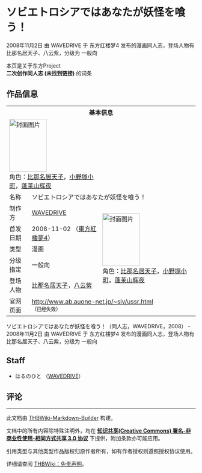 # ソビエトロシアではあなたが妖怪を喰う！

<!-- source html: G:\repos\THBWiki-Markdown-Builder\THBWikiMarkdown\Temp\main\3\37\ns0%3A%E3%82%BD%E3%83%93%E3%82%A8%E3%83%88%E3%83%AD%E3%82%B7%E3%82%A2%E3%81%A7%E3%81%AF%E3%81%82%E3%81%AA%E3%81%9F%E3%81%8C%E5%A6%96%E6%80%AA%E3%82%92%E5%96%B0%E3%81%86%EF%BC%81.html -->

2008年11月2日 由 WAVEDRIVE 于 东方红楼梦4 发布的漫画同人志，登场人物有 比那名居天子、八云紫，分级为 一般向

本页是关于东方Project  
 **二次创作同人志 (未找到链接)** 的词条

## 作品信息

<table><tbody><tr><th colspan="3">基本信息</th></tr><tr><td class="cover-artwork-mobile" colspan="2"><a href="./文件-ソビエトロシアではあなたが妖怪を喰う！封面.jpg.md" class="image" title="封面图片"><img alt="封面图片" src="https://upload.thwiki.cc/thumb/b/b4/%E3%82%BD%E3%83%93%E3%82%A8%E3%83%88%E3%83%AD%E3%82%B7%E3%82%A2%E3%81%A7%E3%81%AF%E3%81%82%E3%81%AA%E3%81%9F%E3%81%8C%E5%A6%96%E6%80%AA%E3%82%92%E5%96%B0%E3%81%86%EF%BC%81%E5%B0%81%E9%9D%A2.jpg/99px-%E3%82%BD%E3%83%93%E3%82%A8%E3%83%88%E3%83%AD%E3%82%B7%E3%82%A2%E3%81%A7%E3%81%AF%E3%81%82%E3%81%AA%E3%81%9F%E3%81%8C%E5%A6%96%E6%80%AA%E3%82%92%E5%96%B0%E3%81%86%EF%BC%81%E5%B0%81%E9%9D%A2.jpg" decoding="async" loading="lazy" width="99" height="140" srcset="https://upload.thwiki.cc/thumb/b/b4/%E3%82%BD%E3%83%93%E3%82%A8%E3%83%88%E3%83%AD%E3%82%B7%E3%82%A2%E3%81%A7%E3%81%AF%E3%81%82%E3%81%AA%E3%81%9F%E3%81%8C%E5%A6%96%E6%80%AA%E3%82%92%E5%96%B0%E3%81%86%EF%BC%81%E5%B0%81%E9%9D%A2.jpg/149px-%E3%82%BD%E3%83%93%E3%82%A8%E3%83%88%E3%83%AD%E3%82%B7%E3%82%A2%E3%81%A7%E3%81%AF%E3%81%82%E3%81%AA%E3%81%9F%E3%81%8C%E5%A6%96%E6%80%AA%E3%82%92%E5%96%B0%E3%81%86%EF%BC%81%E5%B0%81%E9%9D%A2.jpg 1.5x, https://upload.thwiki.cc/thumb/b/b4/%E3%82%BD%E3%83%93%E3%82%A8%E3%83%88%E3%83%AD%E3%82%B7%E3%82%A2%E3%81%A7%E3%81%AF%E3%81%82%E3%81%AA%E3%81%9F%E3%81%8C%E5%A6%96%E6%80%AA%E3%82%92%E5%96%B0%E3%81%86%EF%BC%81%E5%B0%81%E9%9D%A2.jpg/198px-%E3%82%BD%E3%83%93%E3%82%A8%E3%83%88%E3%83%AD%E3%82%B7%E3%82%A2%E3%81%A7%E3%81%AF%E3%81%82%E3%81%AA%E3%81%9F%E3%81%8C%E5%A6%96%E6%80%AA%E3%82%92%E5%96%B0%E3%81%86%EF%BC%81%E5%B0%81%E9%9D%A2.jpg 2x" data-file-width="361" data-file-height="510"></a><div class="cover-char">角色：<a href="./比那名居天子.md" title="比那名居天子">比那名居天子</a>，<a href="./小野塚小町.md" title="小野塚小町">小野塚小町</a>，<a href="./蓬莱山辉夜.md" title="蓬莱山辉夜">蓬莱山辉夜</a></div></td>
</tr><tr><td class="label">名称</td><td colspan="2"> ソビエトロシアではあなたが妖怪を喰う！ </td></tr><tr><td class="label">制作方</td><td><a href="./WAVEDRIVE.md" title="WAVEDRIVE">WAVEDRIVE</a></td><td class="cover-artwork" rowspan="5" style="min-width:140px;"><a href="./文件-ソビエトロシアではあなたが妖怪を喰う！封面.jpg.md" class="image" title="封面图片"><img alt="封面图片" src="https://upload.thwiki.cc/thumb/b/b4/%E3%82%BD%E3%83%93%E3%82%A8%E3%83%88%E3%83%AD%E3%82%B7%E3%82%A2%E3%81%A7%E3%81%AF%E3%81%82%E3%81%AA%E3%81%9F%E3%81%8C%E5%A6%96%E6%80%AA%E3%82%92%E5%96%B0%E3%81%86%EF%BC%81%E5%B0%81%E9%9D%A2.jpg/99px-%E3%82%BD%E3%83%93%E3%82%A8%E3%83%88%E3%83%AD%E3%82%B7%E3%82%A2%E3%81%A7%E3%81%AF%E3%81%82%E3%81%AA%E3%81%9F%E3%81%8C%E5%A6%96%E6%80%AA%E3%82%92%E5%96%B0%E3%81%86%EF%BC%81%E5%B0%81%E9%9D%A2.jpg" decoding="async" loading="lazy" width="99" height="140" srcset="https://upload.thwiki.cc/thumb/b/b4/%E3%82%BD%E3%83%93%E3%82%A8%E3%83%88%E3%83%AD%E3%82%B7%E3%82%A2%E3%81%A7%E3%81%AF%E3%81%82%E3%81%AA%E3%81%9F%E3%81%8C%E5%A6%96%E6%80%AA%E3%82%92%E5%96%B0%E3%81%86%EF%BC%81%E5%B0%81%E9%9D%A2.jpg/149px-%E3%82%BD%E3%83%93%E3%82%A8%E3%83%88%E3%83%AD%E3%82%B7%E3%82%A2%E3%81%A7%E3%81%AF%E3%81%82%E3%81%AA%E3%81%9F%E3%81%8C%E5%A6%96%E6%80%AA%E3%82%92%E5%96%B0%E3%81%86%EF%BC%81%E5%B0%81%E9%9D%A2.jpg 1.5x, https://upload.thwiki.cc/thumb/b/b4/%E3%82%BD%E3%83%93%E3%82%A8%E3%83%88%E3%83%AD%E3%82%B7%E3%82%A2%E3%81%A7%E3%81%AF%E3%81%82%E3%81%AA%E3%81%9F%E3%81%8C%E5%A6%96%E6%80%AA%E3%82%92%E5%96%B0%E3%81%86%EF%BC%81%E5%B0%81%E9%9D%A2.jpg/198px-%E3%82%BD%E3%83%93%E3%82%A8%E3%83%88%E3%83%AD%E3%82%B7%E3%82%A2%E3%81%A7%E3%81%AF%E3%81%82%E3%81%AA%E3%81%9F%E3%81%8C%E5%A6%96%E6%80%AA%E3%82%92%E5%96%B0%E3%81%86%EF%BC%81%E5%B0%81%E9%9D%A2.jpg 2x" data-file-width="361" data-file-height="510"></a><div class="cover-char">角色：<a href="./比那名居天子.md" title="比那名居天子">比那名居天子</a>，<a href="./小野塚小町.md" title="小野塚小町">小野塚小町</a>，<a href="./蓬莱山辉夜.md" title="蓬莱山辉夜">蓬莱山辉夜</a></div></td>
</tr><tr><td class="label">首发日期</td><td>2008-11-02&#160;（<a href="/展会作品列表?e=%E4%B8%9C%E6%96%B9%E7%BA%A2%E6%A5%BC%E6%A2%A6%234">東方紅楼夢4</a>）</td></tr><tr><td class="label">类型</td><td>漫画</td></tr><tr><td class="label">分级指定</td><td>一般向</td></tr><tr><td class="label">登场人物</td><td><a href="./比那名居天子.md" title="比那名居天子">比那名居天子</a>，<a href="./八云紫.md" title="八云紫">八云紫</a></td></tr>
<tr><td class="label">官网页面</td><td colspan="2"><a rel="nofollow" class="external free" href="http://www.ab.auone-net.jp/~siv/ussr.html">http://www.ab.auone-net.jp/~siv/ussr.html</a><br><span style="font-family: sans-serif; cursor: default; color:#555; font-size: 0.8em; bottom: 0.1em; font-weight: bold;" title="连接到已经失效网页">（已经失效）</span></td></tr></tbody></table>

ソビエトロシアではあなたが妖怪を喰う！（同人志，WAVEDRIVE，2008） - 2008年11月2日 由 WAVEDRIVE 于 东方红楼梦4 发布的漫画同人志，登场人物有 比那名居天子、八云紫，分级为 一般向

## Staff
- はるのひと （[WAVEDRIVE](./WAVEDRIVE.md)）


## 评论




---

此文档由 [THBWiki-Markdown-Builder](https://github.com/Delsin-Yu/THBWiki-Markdown-Builder) 构建。

文档中的所有内容除特殊注明外，均在 [**知识共享(Creative Commons) 署名-非商业性使用-相同方式共享 3.0 协议**](https://creativecommons.org/licenses/by-sa/3.0/deed.zh-hans) 下提供，附加条款亦可能应用。

引用类型与其他类型作品版权归原作者所有，如有作者授权则遵照授权协议使用。

详细请查阅 [THBWiki：免责声明](https://thbwiki.cc/THBWiki:%E5%85%8D%E8%B4%A3%E5%A3%B0%E6%98%8E)。

